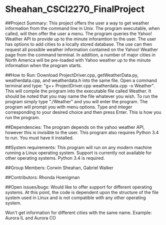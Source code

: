# Sheahan_CSCI2270_FinalProject

##Project Summary:
This project offers the user a way to get weather information from the command line in Unix. 
The program executable, when called, will then offer the user a menu. The program queries the Yahoo!
Weather API to provide up to the minute inforamtion to the user. The user has options to add cities to a locally stored 
database. The use can then request all possible weather information contained on the Yahoo! Weather page
from the command terminal. In addition, a number of major cities in North America will 
be pre-loaded with Yahoo weather up to the minute information when the program starts. 

##How to Run:
Download ProjectDriver.cpp, getWeatherData.py, weatherdata.cpp, and weatherdata.h into the same file. Open a 
command terminal and type: "g++ ProjectDriver.cpp weatherdata.cpp -o Weather". This will compile the program into the
executable file called Weather. It should be noted that you may name the file whatever you wish. To run the program
simply type "./Weather" and you will enter the program. The program will prompt you with menu options. Type and integer 
corresponding to your desired choice and then press Enter. This is how you run the program.

##Dependencies:
The program depends on the yahoo weather API, however this is invisible to the user. This program also requires Python 3.4
to run. You must have it installed.

##System requirements:
This program will run on any modern machine running a Linux operating system. Support is currently not 
available for other operating systems. Python 3.4 is required.

##Group Members:
Corwin Sheahan, Gabriel Walker

##Contributors:
Rhonda Hoenigman

##Open issues/bugs:
Would like to offer support for different operating systems. At this point, the code is dependent upon
the structure of the file system used in Linux and is not compatible with any other operating system.

Won't get information for different cities with the same name. Example: Aurora IL and Aurora CO
